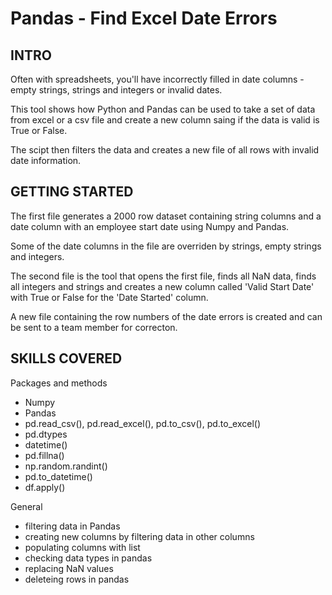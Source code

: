 # Pandas - Find Excel Date Errors

## INTRO
Often with spreadsheets, you'll have incorrectly filled in date columns - empty strings, strings and integers or invalid dates. 

This tool shows how Python and Pandas can be used to take a set of data from excel or a csv file and create a new column saing if the data is valid is True or False.

The scipt then filters the data and creates a new file of all rows with invalid date information.

## GETTING STARTED
The first file generates a 2000 row dataset containing string columns and a date column with an employee start date using Numpy and Pandas. 

Some of the date columns in the file are overriden by strings, empty strings and integers.

The second file is the tool that opens the first file, finds all NaN data, finds all integers and strings and creates a new column called 'Valid Start Date' with True or False for the 'Date Started' column.

A new file containing the row numbers of the date errors is created and can be sent to a team member for correcton.

## SKILLS COVERED
Packages and methods
- Numpy
- Pandas
- pd.read_csv(), pd.read_excel(), pd.to_csv(), pd.to_excel()
- pd.dtypes
- datetime()
- pd.fillna()
- np.random.randint()
- pd.to_datetime()
- df.apply()

General
- filtering data in Pandas
- creating new columns by filtering data in other columns
- populating columns with list
- checking data types in pandas
- replacing NaN values
- deleteing rows in pandas

